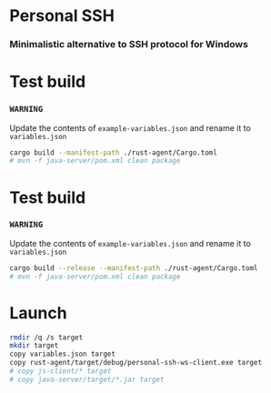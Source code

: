 # Personal SSH
### Minimalistic alternative to SSH protocol for Windows

# Test build
### `WARNING`
Update the contents of `example-variables.json` and rename
it to `variables.json`
```sh
cargo build --manifest-path ./rust-agent/Cargo.toml
# mvn -f java-server/pom.xml clean package
```

# Test build
### `WARNING`
Update the contents of `example-variables.json` and rename
it to `variables.json`
```sh
cargo build --release --manifest-path ./rust-agent/Cargo.toml
# mvn -f java-server/pom.xml clean package
```

# Launch
```sh
rmdir /q /s target
mkdir target
copy variables.json target
copy rust-agent/target/debug/personal-ssh-ws-client.exe target
# copy js-client/* target
# copy java-server/target/*.jar target
```
